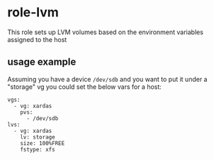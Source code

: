 # role-lvm

This role sets up LVM volumes based on the environment variables assigned to the host

## usage example

Assuming you have a device `/dev/sdb` and you want to put it under a "storage" vg you could set the below vars for a host:

```
vgs:
  - vg: xardas
    pvs:
      - /dev/sdb
lvs:
  - vg: xardas
    lv: storage
    size: 100%FREE
    fstype: xfs

```

